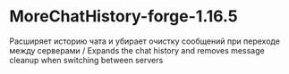 # MoreChatHistory-forge-1.16.5
Расширяет историю чата и убирает очистку сообщений при переходе между серверами / Expands the chat history and removes message cleanup when switching between servers
